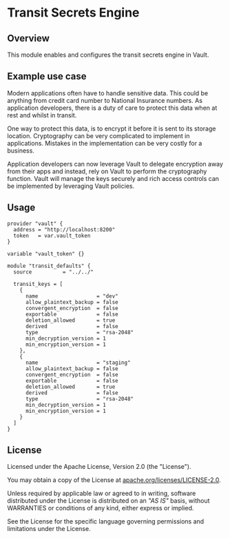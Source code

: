 # Transit Secrets Engine

## Overview

This module enables and configures the transit secrets engine in Vault.

## Example use case

Modern applications often have to handle sensitive data.  This could be anything from credit card number to National Insurance numbers. As application developers, there is a duty of care to protect this data when at rest and whilst in transit.

One way to protect this data, is to encrypt it before it is sent to its storage location. Cryptography can be very complicated to implement in applications.  Mistakes in the implementation can be very costly for a business.

Application developers can now leverage Vault to delegate encryption away from their apps and instead, rely on Vault to perform the cryptography function.  Vault will manage the keys securely and rich access controls can be implemented by leveraging Vault policies.

## Usage

```hcl
provider "vault" {
  address = "http://localhost:8200"
  token   = var.vault_token
}

variable "vault_token" {}

module "transit_defaults" {
  source          = "../../"

  transit_keys = [
    {
      name                   = "dev"
      allow_plaintext_backup = false
      convergent_encryption  = false
      exportable             = false
      deletion_allowed       = true
      derived                = false
      type                   = "rsa-2048"
      min_decryption_version = 1
      min_encryption_version = 1
    },
    {
      name                   = "staging"
      allow_plaintext_backup = false
      convergent_encryption  = false
      exportable             = false
      deletion_allowed       = true
      derived                = false
      type                   = "rsa-2048"
      min_decryption_version = 1
      min_encryption_version = 1
    }
  ]
}
```

## License

Licensed under the Apache License, Version 2.0 (the "License").

You may obtain a copy of the License at [apache.org/licenses/LICENSE-2.0](http://www.apache.org/licenses/LICENSE-2.0).

Unless required by applicable law or agreed to in writing, software distributed under the License is distributed on an _"AS IS"_ basis, without WARRANTIES or conditions of any kind, either express or implied.

See the License for the specific language governing permissions and limitations under the License.